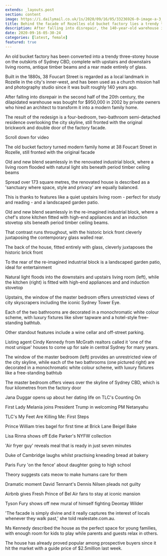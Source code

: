 ```yaml
---
extends: _layouts.post
section: content
image: https://i.dailymail.co.uk/1s/2020/09/16/05/33236926-0-image-a-3_1600229691456.jpg 
title: Behind the facade of Rozelles old bucket factory lies a trendy three-storey city house 
description: After falling into disrepair, the 140-year-old warehouse in Sydneys inner-west was bought by private owners who hired an architect to transform it into a modern family home. 
date: 2020-09-16-05-30-24 
categories: [latest, female] 
featured: true 
--- 
```

An old bucket factory has been converted into a trendy three-storey house on the outskirts of Sydney CBD, complete with upstairs and downstairs living rooms, antique timber beams and a rear made entirely of glass.

Built in the 1880s, 38 Foucart Street is regarded as a local landmark in Rozelle in the city's inner-west, and has been used as a church mission hall and photography studio since it was built roughly 140 years ago.

After falling into disrepair in the second half of the 20th century, the dilapidated warehouse was bought for $950,000 in 2002 by private owners who hired an architect to transform it into a modern family home.

The result of the redesign is a four-bedroom, two-bathroom semi-detached residence overlooking the city skyline, still fronted with the original brickwork and double door of the factory facade.

Scroll down for video

The old bucket factory turned modern family home at 38 Foucart Street in Rozelle, still fronted with the original facade

Old and new blend seamlessly in the renovated industrial block, where a living room flooded with natural light sits beneath period timber ceiling beams

Spread over 173 square metres, the renovated house is described as a 'sanctuary where space, style and privacy' are equally balanced.

This is thanks to features like a quiet upstairs living room - perfect for study and reading - and a landscaped garden patio.

Old and new blend seamlessly in the re-imagined industrial block, where a chef's stone kitchen fitted with high-end appliances and an induction stovetop sits beneath period timber ceiling beams.

That contrast runs throughout, with the historic brick front cleverly juxtaposing the contemporary glass walled rear.

The back of the house, fitted entirely with glass, cleverly juxtaposes the historic brick front

To the rear of the re-imagined industrial block is a landscaped garden patio, ideal for entertainment 

Natural light floods into the downstairs and upstairs living room (left), while the kitchen (right) is fitted with high-end appliances and and induction stovetop

Upstairs, the window of the master bedroom offers unrestricted views of city skyscrapers including the iconic Sydney Tower Eye. 

Each of the two bathrooms are decorated in a monochromatic white colour scheme, with luxury fixtures like silver tapware and a hotel-style free-standing bathtub.

Other standout features include a wine cellar and off-street parking.

Listing agent Cindy Kennedy from McGrath realtors called it 'one of the most unique' houses to come up for sale in central Sydney for many years. 

The window of the master bedroom (left) provides an unrestricted view of the city skyline, while each of the two bathrooms (one pictured right) are decorated in a monochromatic white colour scheme, with luxury fixtures like a free-standing bathtub

The master bedroom offers views over the skyline of Sydney CBD, which is four kilometres from the factory door

Jana Duggar opens up about her dating life on TLC's Counting On

First Lady Melania joins President Trump in welcoming PM Netanyahu

TLC's My Feet Are Killing Me: First Steps

Prince William tries bagel for first time at Brick Lane Beigel Bake

Lisa Rinna shows off Edie Parker's NYFW collection

'Air fryer guy' reveals meal that is ready in just seven minutes

Duke of Cambridge laughs whilst practising kneading bread at bakery

Paris Fury 'on the fence' about daughter going to high school

Theory suggests cats meow to make humans care for them

Dramatic moment David Tennant's Dennis Nilsen pleads not guilty

Airbnb gives Fresh Prince of Bel Air fans to stay at iconic mansion

Tyson Fury shows off new mural of himself fighting Deontay Wilder

'The facade is simply divine and it really captures the interest of locals whenever they walk past,' she told realestate.com.au.

Ms Kennedy described the house as the perfect space for young families, with enough room for kids to play while parents and guests relax in others. 

The house has already proved popular among prospective buyers since it hit the market with a guide price of $2.5million last week.

